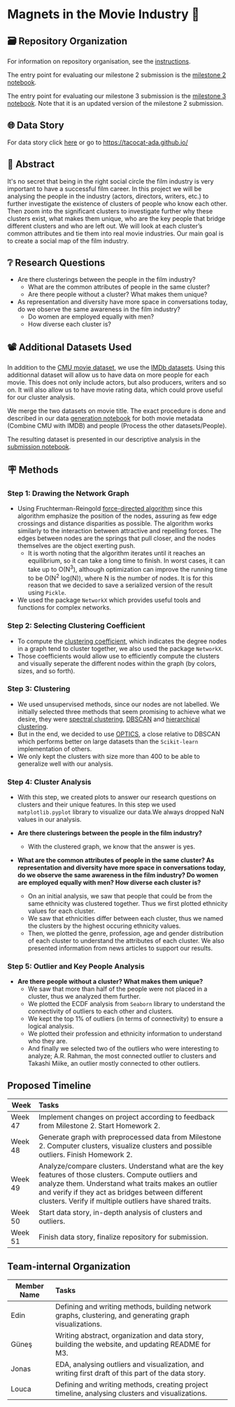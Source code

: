 # Magnets in the Movie Industry 🧲

## 🗃️ Repository Organization

For information on repository organisation, see the [instructions](docs/instr.md).

The entry point for evaluating our milestone 2 submission is the [milestone 2 notebook](milestone_2.ipynb).

The entry point for evaluating our milestone 3 submission is the [milestone 3 notebook](milestone_3.ipynb). Note that it is an updated version of the milestone 2 submission.

## 🌐 Data Story

For data story click [here](https://tacocat-ada.github.io/) or go to https://tacocat-ada.github.io/

## 📔 Abstract

It's no secret that being in the right social circle the film industry is very important to have a successful film career. In this project we will be analysing the people in the industry (actors, directors, writers, etc.) to further investigate the existence of clusters of people who know each other. Then zoom into the significant clusters to investigate further why these clusters exist, what makes them unique, who are the key people that bridge different clusters and who are left out. We will look at each cluster’s common attributes and tie them into real movie industries. Our main goal is to create a social map of the film industry.


## ❔ Research Questions

- Are there clusterings between the people in the film industry?
    - What are the common attributes of people in the same cluster?
    - Are there people without a cluster? What makes them unique?
- As representation and diversity have more space in conversations today, do we observe the same awareness in the film industry?
    - Do women are employed equally with men?
    - How diverse each cluster is?

## 📽️ Additional Datasets Used

In addition to the [CMU movie dataset](http://www.cs.cmu.edu/~ark/personas/), we use the [IMDb datasets](https://www.imdb.com/interfaces/). Using this additionnal dataset will allow us to have data on more people for each movie. This does not only include actors, but also producers, writers and so on. It will also allow us to have movie rating data, which could prove useful for our cluster analysis.

We merge the two datasets on movie title. The exact procedure is done and described in our data [generation notebook](src/generate_data.ipynb) for both movie metadata (Combine CMU with IMDB) and people (Process the other datasets/People).

The resulting dataset is presented in our descriptive analysis in the [submission notebook](milestone_2.ipynb).

## 🪧 Methods

### Step 1: Drawing the Network Graph

- Using Fruchterman-Reingold [force-directed algorithm](https://en.wikipedia.org/wiki/Force-directed_graph_drawing#Methods) since this algorithm emphasize the position of the nodes, assuring as few edge crossings and distance disparities as possible. The algorithm works similarly to the interaction between attractive and repelling forces. The edges between nodes are the springs that pull closer, and the nodes themselves are the object exerting push.
    - It is worth noting that the algorithm iterates until it reaches an equilibrium, so it can take a long time to finish. In worst cases, it can take up to O(N<sup>3</sup>), although optimization can improve the running time to be O(N<sup>2</sup> log(N)), where N is the number of nodes. It is for this reason that we decided to save a serialized version of the result using `Pickle`. 
- We used the package `NetworkX` which provides useful tools and functions for complex networks.

### Step 2: Selecting Clustering Coefficient

- To compute the [clustering coefficient](https://en.wikipedia.org/wiki/Clustering_coefficient), which indicates the degree nodes in a graph tend to cluster together, we also used the package `NetworkX`. 
- Those coefficients would allow use to efficiently compute the clusters and visually seperate the different nodes within the graph (by colors, sizes, and so forth).

### Step 3: Clustering

- We used unsupervised methods, since our nodes are not labelled. We initially selected three methods that seem promising to achieve what we desire, they were [spectral clustering](https://en.wikipedia.org/wiki/Spectral_clustering), [DBSCAN](https://en.wikipedia.org/wiki/DBSCAN) and [hierarchical clustering](https://en.wikipedia.org/wiki/Hierarchical_clustering).
- But in the end, we decided to use [OPTICS](https://scikit-learn.org/stable/modules/generated/sklearn.cluster.OPTICS.html), a close relative to DBSCAN which performs better on large datasets than the `Scikit-learn` implementation of others.
- We only kept the clusters with size more than 400 to be able to generalize well with our analysis.

### Step 4: Cluster Analysis
- With this step, we created plots to answer our research questions on clusters and their unique features. In this step we used `matplotlib.pyplot` library to visualize our data.We always dropped NaN values in our analysis.

- **Are there clusterings between the people in the film industry?**
    - With the clustered graph, we know that the answer is yes.

- **What are the common attributes of people in the same cluster? As representation and diversity have more space in conversations today, do we observe the same awareness in the film industry? Do women are employed equally with men? How diverse each cluster is?**
    - On an initial analysis, we saw that people that could be from the same ethnicity was clustered together. Thus we first plotted ethnicity values for each cluster.
    - We saw that ethnicities differ between each cluster, thus we named the clusters by the highest occuring ethnicity values.
    - Then, we plotted the genre, profession, age and gender distribution of each cluster to understand the attributes of each cluster. We also presented information from news articles to support our results.

### Step 5: Outlier and Key People Analysis
- **Are there people without a cluster? What makes them unique?**
    - We saw that more than half of the people were not placed in a cluster, thus we analyzed them further.
    - We plotted the ECDF analysis from `Seaborn` library to understand the connectivity of outliers to each other and clusters.
    - We kept the top 1% of outliers (in terms of connectivity) to ensure a logical analysis.
    - We plotted their profession and ethnicity information to understand who they are.
    - And finally we selected two of the outliers who were interesting to analyze; A.R. Rahman, the most connected outlier to clusters and Takashi Miike, an outlier mostly connected to other outliers.

## Proposed Timeline

| Week         | Tasks |
|--------------|:-----|
| Week 47      |  Implement changes on project according to feedback from Milestone 2. Start Homework 2. |
| Week 48      |  Generate graph with preprocessed data from Milestone 2. Computer clusters, visualize clusters and possible outliers. Finish Homework 2.|
| Week 49      |  Analyze/compare clusters. Understand what are the key features of those clusters. Compute outliers and analyze them. Understand what traits makes an outlier and verify if they act as bridges between different clusters. Verify if multiple outliers have shared traits. |
| Week 50      |  Start data story, in-depth analysis of clusters and outliers. |
| Week 51      |  Finish data story, finalize repository for submission. |

## Team-internal Organization

| Member Name  | Tasks |
|--------------|:-----|
| Edin         |  Defining and writing methods, building network graphs, clustering, and generating graph visualizations. |
| Güneş      |  Writing abstract, organization and data story, building the website, and updating README for M3. |
| Jonas      |  EDA, analysing outliers and visualization, and writing first draft of this part of the data story. |
| Louca      |  Defining and writing methods, creating project timeline, analysing clusters and visualizations. |

